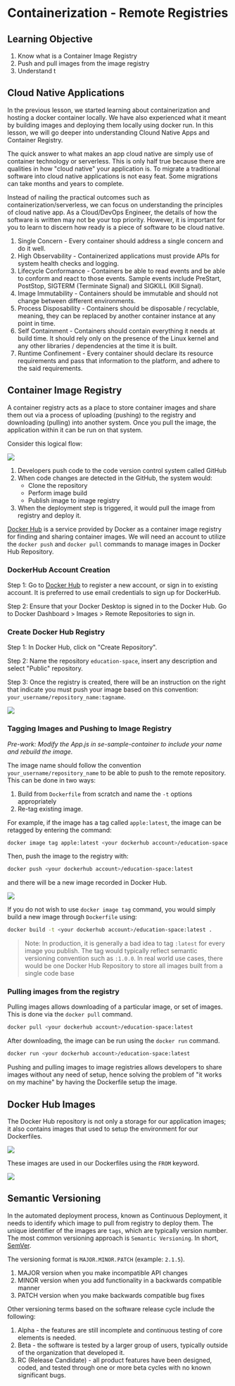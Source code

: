 # Containerization - Remote Registries

## Learning Objective
1. Know what is a Container Image Registry
2. Push and pull images from the image registry
3. Understand t

## Cloud Native Applications

In the previous lesson, we started learning about containerization and hosting a docker container locally. We have also experienced what it meant by building images and deploying them locally using docker run. In this lesson, we will go deeper into understanding Clound Native Apps and Container Registry.

The quick answer to what makes an app cloud native are simply use of container technology or serverless. This is only half true because there are qualities in how "cloud native" your application is. To migrate a traditional software into cloud native applications is not easy feat. Some migrations can take months and years to complete.

Instead of nailing the practical outcomes such as containerization/serverless, we can focus on understanding the principles of cloud native app. As a Cloud/DevOps Engineer, the details of how the software is written may not be your top priority. However, it is important for you to learn to discern how ready is a piece of software to be cloud native.

1. Single Concern - Every container should address a single concern and do it well.
2. High Observability - Containerized applications must provide APIs for system health checks and logging.
3. Lifecycle Conformance - Containers be able to read events and be able to conform and react to those events. Sample events include PreStart, PostStop, SIGTERM (Terminate Signal) and SIGKILL (Kill Signal).
4. Image Immutability - Containers should be immutable and should not change between different environments.
5. Process Disposability - Containers should be disposable / recyclable, meaning, they can be replaced by another container instance at any point in time.
6. Self Containment - Containers should contain everything it needs at build time. It should rely only on the presence of the Linux kernel and any other libraries / dependencies at the time it is built.
7. Runtime Confinement - Every container should declare its resource requirements and pass that information to the platform, and adhere to the said requirements.

## Container Image Registry

A container registry acts as a place to store container images and share them out via a process of uploading (pushing) to the registry and downloading (pulling) into another system. Once you pull the image, the application within it can be run on that system.

Consider this logical flow:

<img src="../assets/container-registry-deployment.png"/>

1. Developers push code to the code version control system called GitHub
2. When code changes are detected in the GitHub, the system would:
    - Clone the repository
    - Perform image build
    - Publish image to image registry
3. When the deployment step is triggered, it would pull the image from registry and deploy it.

[Docker Hub](https://hub.docker.com/) is a service provided by Docker as a container image registry for finding and sharing container images. We will need an account to utilize the `docker push` and `docker pull` commands to manage images in Docker Hub Repository.

### DockerHub Account Creation

Step 1: Go to [Docker Hub](https://hub.docker.com/) to register a new account, or sign in to existing account. It is preferred to use email credentials to sign up for DockerHub.

Step 2: Ensure that your Docker Desktop is signed in to the Docker Hub. Go to Docker Dashboard > Images > Remote Repositories to sign in.

### Create Docker Hub Registry

Step 1: In Docker Hub, click on "Create Repository".

Step 2: Name the repository `education-space`, insert any description and select "Public" repository.

Step 3: Once the registry is created, there will be an instruction on the right that indicate you must push your image based on this convention: `your_username/repository_name:tagname`. 

<img src="../assets/docker-command.png" />

### Tagging Images and Pushing to Image Registry

*Pre-work: Modify the App.js in se-sample-container to include your name and rebuild the image.*

The image name should follow the convention `your_username/repository_name` to be able to push to the remote repository. This can be done in two ways: 
1. Build from `Dockerfile` from scratch and name the `-t` options appropriately
2. Re-tag existing image.

For example, if the image has a tag called `apple:latest`, the image can be retagged by entering the command:

```sh
docker image tag apple:latest <your dockerhub account>/education-space:latest
```

Then, push the image to the registry with:

```sh
docker push <your dockerhub account>/education-space:latest
```

and there will be a new image recorded in Docker Hub. 

<img src="../assets/repo.PNG" />

If you do not wish to use `docker image tag` command, you would simply build a new image through `Dockerfile` using:

```sh
docker build -t <your dockerhub account>/education-space:latest .
```

> Note: In production, it is generally a bad idea to tag `:latest` for every image you publish. The tag would typically reflect semantic versioning convention such as `:1.0.0`. In real world use cases, there would be one Docker Hub Repository to store all images built from a single code base

### Pulling images from the registry

Pulling images allows downloading of a particular image, or set of images. This is done via the `docker pull` command.

```sh
docker pull <your dockerhub account>/education-space:latest
```

After downloading, the image can be run using the `docker run` command.

```sh
docker run <your dockerhub account>/education-space:latest
```

Pushing and pulling images to image registries allows developers to share images without any need of setup, hence solving the problem of "it works on my machine" by having the Dockerfile setup the image.

## Docker Hub Images

The Docker Hub repository is not only a storage for our application images; it also contains images that used to setup the environment for our Dockerfiles.

<img src="../assets/dockerhub-registry.PNG" />

These images are used in our Dockerfiles using the `FROM` keyword.

<img src="../assets/from-dockerfile.PNG" />

## Semantic Versioning

In the automated deployment process, known as Continuous Deployment, it needs to identify which image to pull from registry to deploy them. The unique identifier of the images are `tags`, which are typically version number. The most common versioning approach is `Semantic Versioning`. In short, [SemVer](https://semver.org/).

The versioning format is `MAJOR.MINOR.PATCH` (example: `2.1.5`).

1. MAJOR version when you make incompatible API changes
1. MINOR version when you add functionality in a backwards compatible manner
1. PATCH version when you make backwards compatible bug fixes

Other versioning terms based on the software release cycle include the following:

1. Alpha - the features are still incomplete and continuous testing of core elements is needed.
2. Beta - the software is tested by a larger group of users, typically outside of the organization that developed it.
3. RC (Release Candidate) - all product features have been designed, coded, and tested through one or more beta cycles with no known significant bugs.